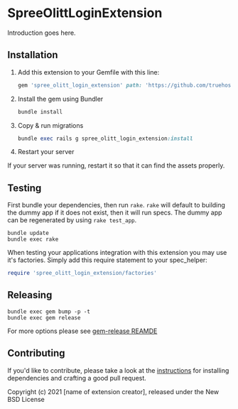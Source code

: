 # SpreeOlittLoginExtension

Introduction goes here.

## Installation

1. Add this extension to your Gemfile with this line:

    ```ruby
    gem 'spree_olitt_login_extension' path: 'https://github.com/truehostcloud/spree-autologin.git' branch: 'dev'
    ```

2. Install the gem using Bundler

    ```ruby
    bundle install
    ```

3. Copy & run migrations

    ```ruby
    bundle exec rails g spree_olitt_login_extension:install
    ```

4. Restart your server

  If your server was running, restart it so that it can find the assets properly.

## Testing

First bundle your dependencies, then run `rake`. `rake` will default to building the dummy app if it does not exist, then it will run specs. The dummy app can be regenerated by using `rake test_app`.

```shell
bundle update
bundle exec rake
```

When testing your applications integration with this extension you may use it's factories.
Simply add this require statement to your spec_helper:

```ruby
require 'spree_olitt_login_extension/factories'
```

## Releasing

```shell
bundle exec gem bump -p -t
bundle exec gem release
```

For more options please see [gem-release REAMDE](https://github.com/svenfuchs/gem-release)

## Contributing

If you'd like to contribute, please take a look at the
[instructions](CONTRIBUTING.md) for installing dependencies and crafting a good
pull request.

Copyright (c) 2021 [name of extension creator], released under the New BSD License
